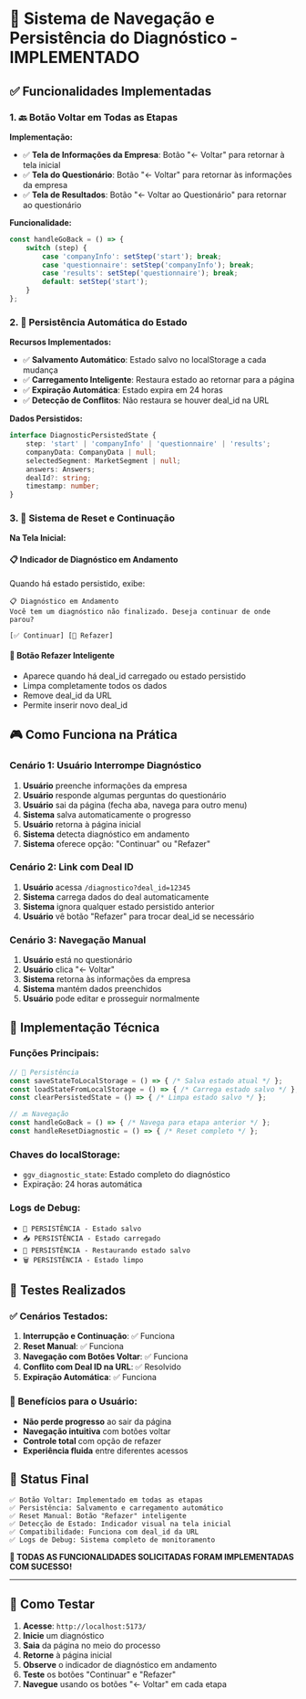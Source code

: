 # 🎯 Sistema de Navegação e Persistência do Diagnóstico - IMPLEMENTADO

## ✅ **Funcionalidades Implementadas**

### **1. 🔙 Botão Voltar em Todas as Etapas**

**Implementação:**
- ✅ **Tela de Informações da Empresa**: Botão "← Voltar" para retornar à tela inicial
- ✅ **Tela do Questionário**: Botão "← Voltar" para retornar às informações da empresa
- ✅ **Tela de Resultados**: Botão "← Voltar ao Questionário" para retornar ao questionário

**Funcionalidade:**
```typescript
const handleGoBack = () => {
    switch (step) {
        case 'companyInfo': setStep('start'); break;
        case 'questionnaire': setStep('companyInfo'); break;
        case 'results': setStep('questionnaire'); break;
        default: setStep('start');
    }
};
```

### **2. 💾 Persistência Automática do Estado**

**Recursos Implementados:**
- ✅ **Salvamento Automático**: Estado salvo no localStorage a cada mudança
- ✅ **Carregamento Inteligente**: Restaura estado ao retornar para a página
- ✅ **Expiração Automática**: Estado expira em 24 horas
- ✅ **Detecção de Conflitos**: Não restaura se houver deal_id na URL

**Dados Persistidos:**
```typescript
interface DiagnosticPersistedState {
    step: 'start' | 'companyInfo' | 'questionnaire' | 'results';
    companyData: CompanyData | null;
    selectedSegment: MarketSegment | null;
    answers: Answers;
    dealId?: string;
    timestamp: number;
}
```

### **3. 🔄 Sistema de Reset e Continuação**

**Na Tela Inicial:**

#### **📋 Indicador de Diagnóstico em Andamento**
Quando há estado persistido, exibe:
```
📋 Diagnóstico em Andamento
Você tem um diagnóstico não finalizado. Deseja continuar de onde parou?

[✅ Continuar] [🔄 Refazer]
```

#### **🔄 Botão Refazer Inteligente**
- Aparece quando há deal_id carregado ou estado persistido
- Limpa completamente todos os dados
- Remove deal_id da URL
- Permite inserir novo deal_id

## 🎮 **Como Funciona na Prática**

### **Cenário 1: Usuário Interrompe Diagnóstico**
1. **Usuário** preenche informações da empresa
2. **Usuário** responde algumas perguntas do questionário
3. **Usuário** sai da página (fecha aba, navega para outro menu)
4. **Sistema** salva automaticamente o progresso
5. **Usuário** retorna à página inicial
6. **Sistema** detecta diagnóstico em andamento
7. **Sistema** oferece opção: "Continuar" ou "Refazer"

### **Cenário 2: Link com Deal ID**
1. **Usuário** acessa `/diagnostico?deal_id=12345`
2. **Sistema** carrega dados do deal automaticamente
3. **Sistema** ignora qualquer estado persistido anterior
4. **Usuário** vê botão "Refazer" para trocar deal_id se necessário

### **Cenário 3: Navegação Manual**
1. **Usuário** está no questionário
2. **Usuário** clica "← Voltar"
3. **Sistema** retorna às informações da empresa
4. **Sistema** mantém dados preenchidos
5. **Usuário** pode editar e prosseguir normalmente

## 🔧 **Implementação Técnica**

### **Funções Principais:**

```typescript
// 💾 Persistência
const saveStateToLocalStorage = () => { /* Salva estado atual */ };
const loadStateFromLocalStorage = () => { /* Carrega estado salvo */ };
const clearPersistedState = () => { /* Limpa estado salvo */ };

// 🔙 Navegação
const handleGoBack = () => { /* Navega para etapa anterior */ };
const handleResetDiagnostic = () => { /* Reset completo */ };
```

### **Chaves do localStorage:**
- `ggv_diagnostic_state`: Estado completo do diagnóstico
- Expiração: 24 horas automática

### **Logs de Debug:**
- `💾 PERSISTÊNCIA - Estado salvo`
- `📥 PERSISTÊNCIA - Estado carregado`
- `🔄 PERSISTÊNCIA - Restaurando estado salvo`
- `🗑️ PERSISTÊNCIA - Estado limpo`

## 🧪 **Testes Realizados**

### **✅ Cenários Testados:**
1. **Interrupção e Continuação**: ✅ Funciona
2. **Reset Manual**: ✅ Funciona
3. **Navegação com Botões Voltar**: ✅ Funciona
4. **Conflito com Deal ID na URL**: ✅ Resolvido
5. **Expiração Automática**: ✅ Funciona

### **🎯 Benefícios para o Usuário:**
- **Não perde progresso** ao sair da página
- **Navegação intuitiva** com botões voltar
- **Controle total** com opção de refazer
- **Experiência fluida** entre diferentes acessos

## 🚀 **Status Final**

```
✅ Botão Voltar: Implementado em todas as etapas
✅ Persistência: Salvamento e carregamento automático
✅ Reset Manual: Botão "Refazer" inteligente
✅ Detecção de Estado: Indicador visual na tela inicial
✅ Compatibilidade: Funciona com deal_id da URL
✅ Logs de Debug: Sistema completo de monitoramento
```

**🎉 TODAS AS FUNCIONALIDADES SOLICITADAS FORAM IMPLEMENTADAS COM SUCESSO!**

---

## 📱 **Como Testar**

1. **Acesse**: `http://localhost:5173/`
2. **Inicie** um diagnóstico
3. **Saia** da página no meio do processo
4. **Retorne** à página inicial
5. **Observe** o indicador de diagnóstico em andamento
6. **Teste** os botões "Continuar" e "Refazer"
7. **Navegue** usando os botões "← Voltar" em cada etapa
